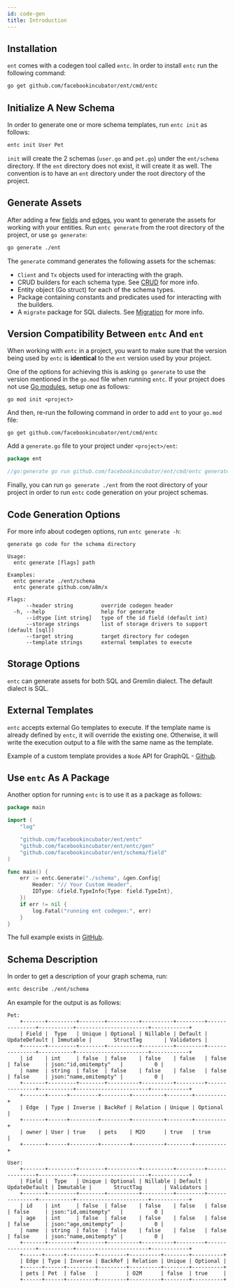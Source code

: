 ```yaml
---
id: code-gen
title: Introduction
---
```


## Installation

`ent` comes with a codegen tool called `entc`. In order to install
`entc` run the following command:

```bash
go get github.com/facebookincubator/ent/cmd/entc
``` 

## Initialize A New Schema

In order to generate one or more schema templates, run `entc init` as follows:

```bash
entc init User Pet
```

`init` will create the 2 schemas (`user.go` and `pet.go`) under the `ent/schema` directory.
If the `ent` directory does not exist, it will create it as well. The convention
is to have an `ent` directory under the root directory of the project.

## Generate Assets

After adding a few [fields](schema-fields.md) and [edges](schema-edges.md), you want to generate
the assets for working with your entities. Run `entc generate` from the root directory of the project,
or use `go generate`:


```bash
go generate ./ent
```

The `generate` command generates the following assets for the schemas:

- `Client` and `Tx` objects used for interacting with the graph.
- CRUD builders for each schema type. See [CRUD](crud.md) for more info.
- Entity object (Go struct) for each of the schema types.
- Package containing constants and predicates used for interacting with the builders.
- A `migrate` package for SQL dialects. See [Migration](migrate.md) for more info.

## Version Compatibility Between `entc` And `ent`

When working with `entc` in a project, you want to make sure that the version being
used by `entc` is **identical** to the `ent` version used by your project.

One of the options for achieving this is asking `go generate` to use the version
mentioned in the `go.mod` file when running `entc`. If your project does not use
[Go modules](https://github.com/golang/go/wiki/Modules#quick-start), setup one as follows:

```console
go mod init <project>
```

And then, re-run the following command in order to add `ent` to your `go.mod` file:

```console
go get github.com/facebookincubator/ent/cmd/entc
```

Add a `generate.go` file to your project under `<project>/ent`:

```go
package ent

//go:generate go run github.com/facebookincubator/ent/cmd/entc generate ./schema
```

Finally, you can run `go generate ./ent` from the root directory of your project
in order to run `entc` code generation on your project schemas.

## Code Generation Options

For more info about codegen options, run `entc generate -h`:

```console
generate go code for the schema directory

Usage:
  entc generate [flags] path

Examples:
  entc generate ./ent/schema
  entc generate github.com/a8m/x

Flags:
      --header string         override codegen header
  -h, --help                  help for generate
      --idtype [int string]   type of the id field (default int)
      --storage strings       list of storage drivers to support (default [sql])
      --target string         target directory for codegen
      --template strings      external templates to execute
```

## Storage Options

`entc` can generate assets for both SQL and Gremlin dialect. The default dialect is SQL.

## External Templates

`entc` accepts external Go templates to execute. If the template name is already defined by
`entc`, it will override the existing one. Otherwise, it will write the execution output to
a file with the same name as the template.

Example of a custom template provides a `Node` API for GraphQL - 
[Github](https://github.com/facebookincubator/ent/blob/master/entc/integration/template/ent/template/node.tmpl).

## Use `entc` As A Package

Another option for running `entc` is to use it as a package as follows:

```go
package main

import (
	"log"

	"github.com/facebookincubator/ent/entc"
	"github.com/facebookincubator/ent/entc/gen"
	"github.com/facebookincubator/ent/schema/field"
)

func main() {
	err := entc.Generate("./schema", &gen.Config{
		Header: "// Your Custom Header",
		IDType: &field.TypeInfo{Type: field.TypeInt},
	})
	if err != nil {
		log.Fatal("running ent codegen:", err)
	}
}
```

The full example exists in [GitHub](https://github.com/facebookincubator/ent/tree/master/examples/entcpkg).


## Schema Description

In order to get a description of your graph schema, run:

```bash
entc describe ./ent/schema
```

An example for the output is as follows:

```console
Pet:
	+-------+---------+--------+----------+----------+---------+---------------+-----------+-----------------------+------------+
	| Field |  Type   | Unique | Optional | Nillable | Default | UpdateDefault | Immutable |       StructTag       | Validators |
	+-------+---------+--------+----------+----------+---------+---------------+-----------+-----------------------+------------+
	| id    | int     | false  | false    | false    | false   | false         | false     | json:"id,omitempty"   |          0 |
	| name  | string  | false  | false    | false    | false   | false         | false     | json:"name,omitempty" |          0 |
	+-------+---------+--------+----------+----------+---------+---------------+-----------+-----------------------+------------+
	+-------+------+---------+---------+----------+--------+----------+
	| Edge  | Type | Inverse | BackRef | Relation | Unique | Optional |
	+-------+------+---------+---------+----------+--------+----------+
	| owner | User | true    | pets    | M2O      | true   | true     |
	+-------+------+---------+---------+----------+--------+----------+
	
User:
	+-------+---------+--------+----------+----------+---------+---------------+-----------+-----------------------+------------+
	| Field |  Type   | Unique | Optional | Nillable | Default | UpdateDefault | Immutable |       StructTag       | Validators |
	+-------+---------+--------+----------+----------+---------+---------------+-----------+-----------------------+------------+
	| id    | int     | false  | false    | false    | false   | false         | false     | json:"id,omitempty"   |          0 |
	| age   | int     | false  | false    | false    | false   | false         | false     | json:"age,omitempty"  |          0 |
	| name  | string  | false  | false    | false    | false   | false         | false     | json:"name,omitempty" |          0 |
	+-------+---------+--------+----------+----------+---------+---------------+-----------+-----------------------+------------+
	+------+------+---------+---------+----------+--------+----------+
	| Edge | Type | Inverse | BackRef | Relation | Unique | Optional |
	+------+------+---------+---------+----------+--------+----------+
	| pets | Pet  | false   |         | O2M      | false  | true     |
	+------+------+---------+---------+----------+--------+----------+
```